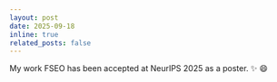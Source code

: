 ```yaml
---
layout: post
date: 2025-09-18
inline: true
related_posts: false
---
```


My work FSEO has been accepted at NeurIPS 2025 as a poster. :sparkles: :smile:
